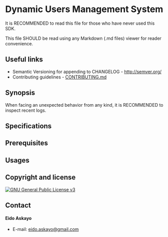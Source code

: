 # Dynamic Users Management System
It is RECOMMENDED to read this file for those who have never used this SDK.

This file SHOULD be read using any Markdown (.md files) viewer for reader convenience.


## Useful links

- Semantic Versioning for appending to CHANGELOG - http://semver.org/
- Contributing guidelines - [CONTRIBUTING.md](https://github.com/Eido95/dynamic-users-management-system/blob/master/CONTRIBUTING.md)

## Synopsis
When facing an unexpected behavior from any kind, it is RECOMMENDED to inspect recent logs.

## Specifications

## Prerequisites

## Usages

## Copyright and license

[![GNU General Public License v3](http://img.shields.io/badge/license-GNU%20v3-blue.svg?style=flat)](https://github.com/Eido95/dynamic-users-management-system/blob/master/LICENSE)

## Contact
#### Eido Askayo
- E-mail: eido.askayo@gmail.com
